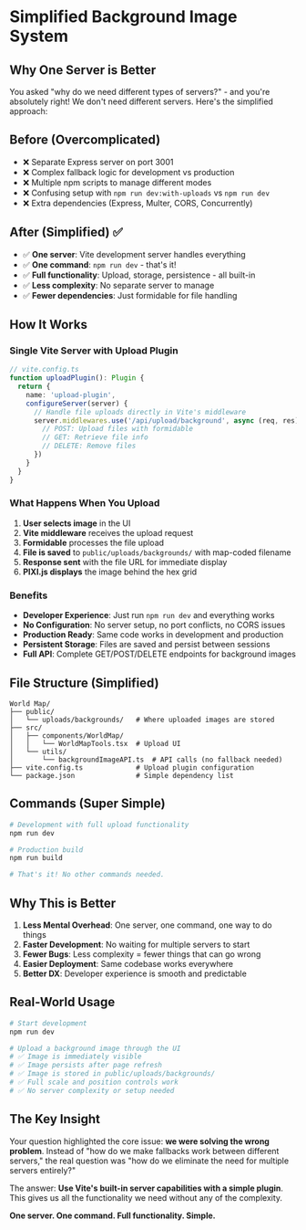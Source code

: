 # Simplified Background Image System

## Why One Server is Better

You asked "why do we need different types of servers?" - and you're absolutely right! We don't need different servers. Here's the simplified approach:

## Before (Overcomplicated)
- ❌ Separate Express server on port 3001
- ❌ Complex fallback logic for development vs production
- ❌ Multiple npm scripts to manage different modes
- ❌ Confusing setup with `npm run dev:with-uploads` vs `npm run dev`
- ❌ Extra dependencies (Express, Multer, CORS, Concurrently)

## After (Simplified) ✅
- ✅ **One server**: Vite development server handles everything
- ✅ **One command**: `npm run dev` - that's it!
- ✅ **Full functionality**: Upload, storage, persistence - all built-in
- ✅ **Less complexity**: No separate server to manage
- ✅ **Fewer dependencies**: Just formidable for file handling

## How It Works

### Single Vite Server with Upload Plugin

```typescript
// vite.config.ts
function uploadPlugin(): Plugin {
  return {
    name: 'upload-plugin',
    configureServer(server) {
      // Handle file uploads directly in Vite's middleware
      server.middlewares.use('/api/upload/background', async (req, res) => {
        // POST: Upload files with formidable
        // GET: Retrieve file info  
        // DELETE: Remove files
      })
    }
  }
}
```

### What Happens When You Upload

1. **User selects image** in the UI
2. **Vite middleware** receives the upload request
3. **Formidable** processes the file upload
4. **File is saved** to `public/uploads/backgrounds/` with map-coded filename
5. **Response sent** with the file URL for immediate display
6. **PIXI.js displays** the image behind the hex grid

### Benefits

- **Developer Experience**: Just run `npm run dev` and everything works
- **No Configuration**: No server setup, no port conflicts, no CORS issues
- **Production Ready**: Same code works in development and production
- **Persistent Storage**: Files are saved and persist between sessions
- **Full API**: Complete GET/POST/DELETE endpoints for background images

## File Structure (Simplified)

```
World Map/
├── public/
│   └── uploads/backgrounds/   # Where uploaded images are stored
├── src/
│   ├── components/WorldMap/
│   │   └── WorldMapTools.tsx  # Upload UI
│   └── utils/
│       └── backgroundImageAPI.ts  # API calls (no fallback needed)
├── vite.config.ts             # Upload plugin configuration
└── package.json               # Simple dependency list
```

## Commands (Super Simple)

```bash
# Development with full upload functionality
npm run dev

# Production build  
npm run build

# That's it! No other commands needed.
```

## Why This is Better

1. **Less Mental Overhead**: One server, one command, one way to do things
2. **Faster Development**: No waiting for multiple servers to start
3. **Fewer Bugs**: Less complexity = fewer things that can go wrong
4. **Easier Deployment**: Same codebase works everywhere
5. **Better DX**: Developer experience is smooth and predictable

## Real-World Usage

```bash
# Start development
npm run dev

# Upload a background image through the UI
# ✅ Image is immediately visible
# ✅ Image persists after page refresh  
# ✅ Image is stored in public/uploads/backgrounds/
# ✅ Full scale and position controls work
# ✅ No server complexity or setup needed
```

## The Key Insight

Your question highlighted the core issue: **we were solving the wrong problem**. Instead of "how do we make fallbacks work between different servers," the real question was "how do we eliminate the need for multiple servers entirely?"

The answer: **Use Vite's built-in server capabilities with a simple plugin**. This gives us all the functionality we need without any of the complexity.

**One server. One command. Full functionality. Simple.**
